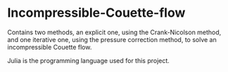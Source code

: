 # Incompressible-Couette-flow
Contains two methods, an explicit one, using the Crank-Nicolson method, and one iterative one, using the pressure correction method, to solve an incompressible Couette flow.

Julia is the programming language used for this project.

